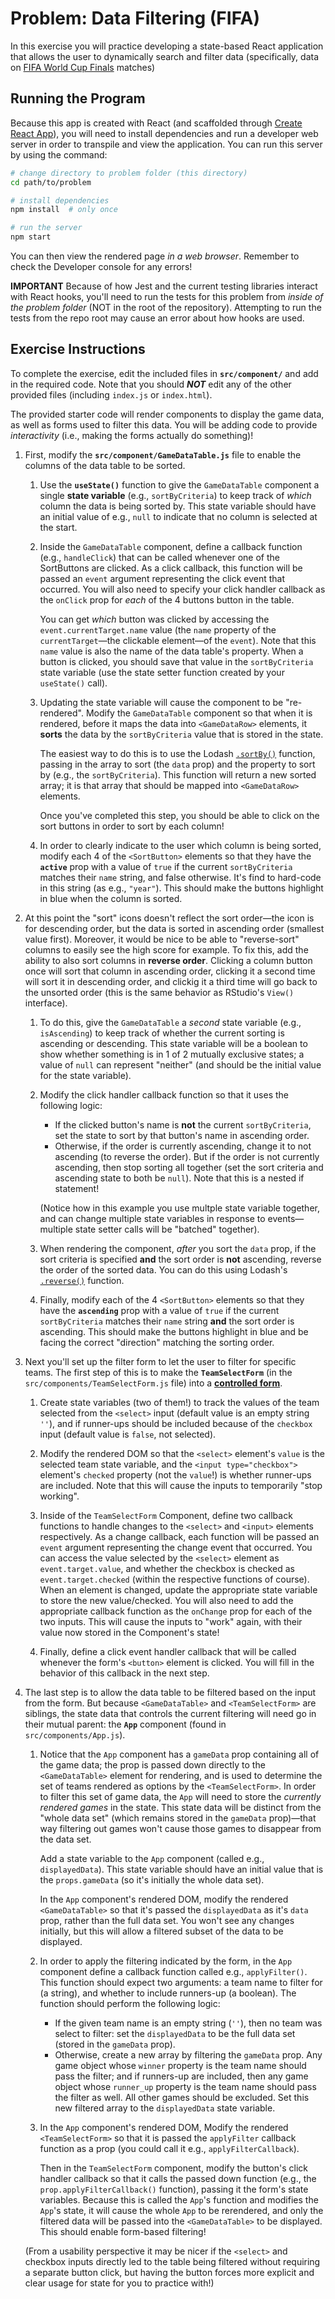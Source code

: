 # Problem: Data Filtering (FIFA)

In this exercise you will practice developing a state-based React application that allows the user to dynamically search and filter data (specifically, data on [FIFA World Cup Finals](https://en.wikipedia.org/wiki/List_of_FIFA_World_Cup_finals) matches)

## Running the Program
Because this app is created with React (and scaffolded through [Create React App](https://github.com/facebook/create-react-app)), you will need to install dependencies and run a developer web server in order to transpile and view the application. You can run this server by using the command:

```bash
# change directory to problem folder (this directory)
cd path/to/problem

# install dependencies
npm install  # only once

# run the server
npm start
```

You can then view the rendered page _in a web browser_. Remember to check the Developer console for any errors!

**IMPORTANT** Because of how Jest and the current testing libraries interact with React hooks, you'll need to run the tests for this problem from _inside of the problem folder_ (NOT in the root of the repository). Attempting to run the tests from the repo root may cause an error about how hooks are used.

## Exercise Instructions
To complete the exercise, edit the included files in **`src/component/`** and add in the required code. Note that you should ___NOT___ edit any of the other provided files (including `index.js` or `index.html`).

The provided starter code will render components to display the game data, as well as forms used to filter this data. You will be adding code to provide _interactivity_ (i.e., making the forms actually do something)!

1. First, modify the **`src/component/GameDataTable.js`** file to enable the columns of the data table to be sorted. 

    1. Use the **`useState()`** function to give the `GameDataTable` component a single **state variable** (e.g., `sortByCriteria`) to keep track of _which_ column the data is being sorted by. This state variable should have an initial value of e.g., `null` to indicate that no column is selected at the start.

    2. Inside the `GameDataTable` component, define a callback function (e.g., `handleClick`) that can be called whenever one of the SortButtons are clicked. As a click callback, this function will be passed an `event` argument representing the click event that occurred. You will also need to specify your click handler callback as the `onClick` prop for _each_ of the 4 buttons button in the table.
    
        You can get _which_ button was clicked by accessing the `event.currentTarget.name` value (the `name` property of the `currentTarget`&mdash;the clickable element&mdash;of the `event`). Note that this `name` value is also the name of the data table's property. When a button is clicked, you should save that value in the `sortByCriteria` state variable (use the state setter function created by your `useState()` call).

    3. Updating the state variable will cause the component to be "re-rendered". Modify the `GameDataTable` component so that when it is rendered, before it maps the data into `<GameDataRow>` elements, it **sorts** the data by the `sortByCriteria` value that is stored in the state.

        The easiest way to do this is to use the Lodash [`.sortBy()`](https://lodash.com/docs/4.17.15#sortBy) function, passing in the array to sort (the `data` prop) and the property to sort by (e.g., the `sortByCriteria`). This function will return a new sorted array; it is that array that should be mapped into `<GameDataRow>` elements.

        Once you've completed this step, you should be able to click on the sort buttons in order to sort by each column!

    4. In order to clearly indicate to the user which column is being sorted, modify each 4 of the `<SortButton>` elements so that they have the **`active`** prop with a value of `true` if the current `sortByCriteria` matches their `name` string, and false otherwise. It's find to hard-code in this string (as e.g., `"year"`). This should make the buttons highlight in blue when the column is sorted.
    
2. At this point the "sort" icons doesn't reflect the sort order&mdash;the icon is for descending order, but the data is sorted in ascending order (smallest value first). Moreover, it would be nice to be able to "reverse-sort" columns to easily see the high score for example. To fix this, add the ability to also sort columns in **reverse order**. Clicking a column button once will sort that column in ascending order, clicking it a second time will sort it in descending order, and clickig it a third time will go back to the unsorted order (this is the same behavior as RStudio's `View()` interface).

    1. To do this, give the `GameDataTable` a _second_ state variable (e.g., `isAscending`) to keep track of whether the current sorting is ascending or descending. This state variable will be a boolean to show whether something is in 1 of 2 mutually exclusive states; a value of `null` can represent "neither" (and should be the initial value for the state variable).

    2. Modify the click handler callback function so that it uses the following logic:
        - If the clicked button's name is **not** the current `sortByCriteria`, set the state to sort by that button's name in ascending order.
        - Otherwise, if the order is currently ascending, change it to not ascending (to reverse the order). But if the order is not currently ascending, then stop sorting all together (set the sort criteria and ascending state to both be `null`). Note that this is a nested if statement!

        (Notice how in this example you use multple state variable together, and can change multiple state variables in response to events&mdash;multiple state setter calls will be "batched" together).

    3. When rendering the component, _after_ you sort the `data` prop, if the sort criteria is specified **and** the sort order is **not** ascending, reverse the order of the sorted data. You can do this using Lodash's [`.reverse()`](https://lodash.com/docs/4.17.15#reverse) function.

    4. Finally, modify each of the 4 `<SortButton>` elements so that they have the **`ascending`** prop with a value of `true` if the current `sortByCriteria` matches their `name` string **and** the sort order is ascending. This should make the buttons highlight in blue and be facing the correct "direction" matching the sorting order.

3. Next you'll set up the filter form to let the user to filter for specific teams. The first step of this is to make the **`TeamSelectForm`** (in the `src/components/TeamSelectForm.js` file) into a [**controlled form**](https://reactjs.org/docs/forms.html#controlled-components).

    1. Create state variables (two of them!) to track the values of the team selected from the `<select>` input (default value is an empty string `''`), and if runner-ups should be included because of the `checkbox` input (default value is `false`, not selected).

    2. Modify the rendered DOM so that the `<select>` element's `value` is the selected team state variable, and the `<input type="checkbox">` element's `checked` property (not the `value`!) is whether runner-ups are included. Note that this will cause the inputs to temporarily "stop working".

    3. Inside of the `TeamSelectForm` Component, define two callback functions to handle changes to the `<select>` and `<input>` elements respectively. As a change callback, each function will be passed an `event` argument representing the change event that occurred. You can access the value selected by the `<select>` element as `event.target.value`, and whether the checkbox is checked as `event.target.checked` (within the respective functions of course). When an element is changed, update the appropriate state variable to store the new value/checked. You will also need to add the appropriate callback function as the `onChange` prop for each of the two inputs. This will cause the inputs to "work" again, with their value now stored in the Component's state! 

    4. Finally, define a click event handler callback that will be called whenever the form's `<button>` element is clicked. You will fill in the behavior of this callback in the next step.

4. The last step is to allow the data table to be filtered based on the input from the form. But because `<GameDataTable>` and `<TeamSelectForm>` are siblings, the state data that controls the current filtering will need go in their mutual parent: the **`App`** component (found in `src/components/App.js`).

    1. Notice that the `App` component has a `gameData` prop containing all of the game data; the prop is passed down directly to the `<GameDataTable>` element for rendering, and is used to determine the set of teams rendered as options by the `<TeamSelectForm>`. In order to filter this set of game data, the `App` will need to store the _currently rendered games_ in the state. This state data will be distinct from the "whole data set" (which remains stored in the `gameData` prop)&mdash;that way filtering out games won't cause those games to disappear from the data set.

        Add a state variable to the `App` component (called e.g., `displayedData`). This state variable should have an initial value that is the `props.gameData` (so it's initially the whole data set).

        In the `App` component's rendered DOM, modify the rendered `<GameDataTable>` so that it's passed the `displayedData` as it's `data` prop, rather than the full data set. You won't see any changes initially, but this will allow a filtered subset of the data to be displayed.

    2. In order to apply the filtering indicated by the form, in the `App` component define a callback function called e.g., `applyFilter()`. This function should expect two arguments: a team name to filter for (a string), and whether to include runners-up (a boolean). The function should perform the following logic:
        - If the given team name is an empty string (`''`), then no team was select to filter: set the `displayedData` to be the full data set (stored in the `gameData` prop).
        - Otherwise, create a new array by filtering the `gameData` prop. Any game object whose `winner` property is the team name should pass the filter; and if runners-up are included, then any game object whose `runner_up` property is the team name should pass the filter as well. All other games should be excluded. Set this new filtered array to the `displayedData` state variable.
    
    3. In the `App` component's rendered DOM, Modify the rendered `<TeamSelectForm>` so that it is passed the `applyFilter` callback function as a prop (you could call it e.g., `applyFilterCallback`). 
    
        Then in the `TeamSelectForm` component, modify the button's click handler callback so that it calls the passed down function (e.g., the `prop.applyFilterCallback()` function), passing it the form's state variables. Because this is called the `App`'s function and modifies the `App`'s state, it will cause the whole `App` to be rerendered, and only the filtered data will be passed into the `<GameDataTable>` to be displayed. This should enable form-based filtering!

    (From a usability perspective it may be nicer if the `<select>` and checkbox inputs directly led to the table being filtered without requiring a separate button click, but having the button forces more explicit and clear usage for state for you to practice with!)
